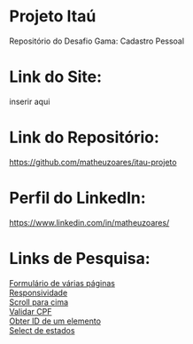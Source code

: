 # Projeto Itaú
Repositório do Desafio Gama: Cadastro Pessoal

# Link do Site:
inserir aqui

# Link do Repositório:
https://github.com/matheuzoares/itau-projeto

# Perfil do LinkedIn:
https://www.linkedin.com/in/matheuzoares/

# Links de Pesquisa:
[Formulário de várias páginas](https://www.w3schools.com/howto/howto_js_form_steps.asp)\
[Responsividade](https://www.w3schools.com/cssref/css3_pr_mediaquery.asp)\
[Scroll para cima](https://www.w3schools.com/howto/howto_js_scroll_to_top.asp)\
[Validar CPF](https://www.devmedia.com.br/validar-cpf-com-javascript/23916)\
[Obter ID de um elemento](https://stackoverflow.com/questions/3623110/get-an-elements-id)\
[Select de estados](https://velhobit.com.br/programacao/carregando-cep-cidades-dinamicamente.html)

